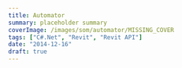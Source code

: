 ```yaml
---
title: Automator
summary: placeholder summary
coverImage: /images/som/automator/MISSING_COVER
tags: ["C#.Net", "Revit", "Revit API"]
date: "2014-12-16"
draft: true
---
```

